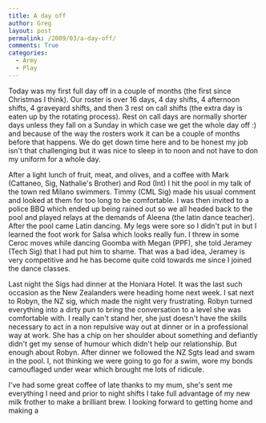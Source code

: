 ```yaml
---
title: A day off
author: Greg
layout: post
permalink: /2009/03/a-day-off/
comments: True
categories:
  - Army
  - Play
---
```

Today was my first full day off in a couple of months (the first since Christmas I think). Our roster is over 16 days, 4 day shifts, 4 afternoon shifts, 4 graveyard shifts, and then 3 rest on call shifts (the extra day is eaten up by the rotating process). Rest on call days are normally shorter days unless they fall on a Sunday in which case we get the whole day off :) and because of the way the rosters work it can be a couple of months before that happens. We do get down time here and to be honest my job isn't that challenging but it was nice to sleep in to noon and not have to don my uniform for a whole day. 

After a light lunch of fruit, meat, and olives, and a coffee with Mark (Cattaneo, Sig, Nathalie's Brother) and Rod (Int) I hit the pool in my talk of the town red Milano swimmers. Timmy (CML Sig) made his usual comment and looked at them for too long to be comfortable. I was then invited to a police BBQ which ended up being rained out so we all headed back to the pool and played relays at the demands of Aleena (the latin dance teacher). After the pool came Latin dancing. My legs were sore so I didn't put in but I learned the foot work for Salsa which looks really fun. I threw in some Ceroc moves while dancing Goomba with Megan (PPF), she told Jeramey (Tech Sig) that I had put him to shame. That was a bad idea, Jeramey is very competitive and he has become quite cold towards me since I joined the dance classes. 

Last night the Sigs had dinner at the Honiara Hotel. It was the last such occasion as the New Zealanders were heading home next week. I sat next to Robyn, the NZ sig, which made the night very frustrating. Robyn turned everything into a dirty pun to bring the conversation to a level she was comfortable with. I really can't stand her, she just doesn't have the skills necessary to act in a non repulsive way out at dinner or in a professional way at work. She has a chip on her shoulder about something and defiantly didn't get my sense of humour which didn't help our relationship. But enough about Robyn. After dinner we followed the NZ Sgts lead and swam in the pool. I, not thinking we were going to go for a swim, wore my bonds camouflaged under wear which brought me lots of ridicule.

I've had some great coffee of late thanks to my mum, she's sent me everything I need and prior to night shifts I take full advantage of my new milk frother to make a brilliant brew. I looking forward to getting home and making a